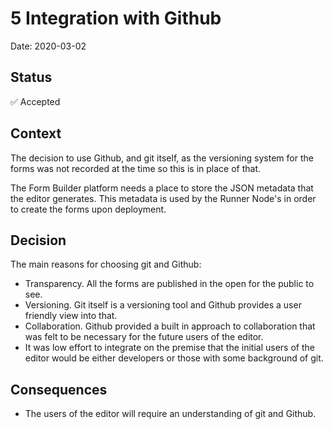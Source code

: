 # 5 Integration with Github

Date: 2020-03-02

## Status

✅ Accepted

## Context

The decision to use Github, and git itself, as the versioning system for the forms was not recorded at the time so this is in place of that.

The Form Builder platform needs a place to store the JSON metadata that the editor generates. This metadata is used by the Runner Node's in order to create the forms upon deployment.

## Decision

The main reasons for choosing git and Github:

- Transparency. All the forms are published in the open for the public to see.
- Versioning. Git itself is a versioning tool and Github provides a user friendly view into that.
- Collaboration. Github provided a built in approach to collaboration that was felt to be necessary for the future users of the editor.
- It was low effort to integrate on the premise that the initial users of the editor would be either developers or those with some background of git.

## Consequences

- The users of the editor will require an understanding of git and Github.

